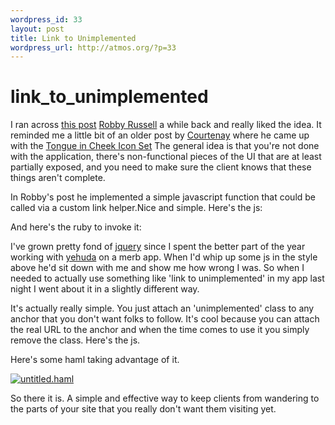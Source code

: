 ```yaml
--- 
wordpress_id: 33
layout: post
title: Link to Unimplemented
wordpress_url: http://atmos.org/?p=33
---
```


link_to_unimplemented
=====================

I ran across [this post](http://www.robbyonrails.com/articles/2008/03/27/tip-link-to-unimplemented)
[Robby Russell](http://www.robbyonrails.com) a while back and really liked the
idea.  It reminded me a little bit of an older post by 
[Courtenay](http://entp.com) where he came up with the 
[Tongue in Cheek Icon Set](http://blog.caboo.se/articles/2007/3/29/tongue-in-cheek-icon-set)
The general idea is that you're not done with the application, there's
non-functional pieces of the UI that are at least partially exposed, and you
need to make sure the client knows that these things aren't complete.

In Robby's post he implemented a simple javascript function that could be
called via a custom link helper.Nice and simple. Here's the js:

<script src="http://gist.github.com/13902.js">
</script>

And here's the ruby to invoke it: 

<script src="http://gist.github.com/13903.js">
</script>

I've grown pretty fond of [jquery](http://jquery.com/) since I spent
the better part of the year working with [yehuda](http://yehudakatz.com) on a
merb app.  When I'd whip up some js in the style above he'd sit down with me
and show me how wrong I was.  So when I needed to actually use something like
'link to unimplemented' in my app last night I went about it in a slightly
different way.

It's actually really simple.  You just attach an 'unimplemented' class to any
anchor that you don't want folks to follow.  It's cool because you can attach
the real URL to the anchor and when the time comes to use it you simply remove
the class.  Here's the js.

<script src="http://gist.github.com/13907.js">
</script>

Here's some haml taking advantage of it.

<div class="thumbnail">
  <a href="http://skitch.com/atmos/amw8/untitled.haml">
    <img src="http://img.skitch.com/20080930-jmequreem78w49djyrj56w733.preview.jpg" alt="untitled.haml" />
  </a>
  <br />
</div>

So there it is.  A simple and effective way to keep clients from wandering to
the parts of your site that you really don't want them visiting yet.
